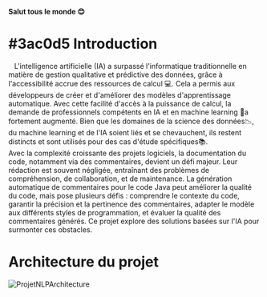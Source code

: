 **Salut tous le monde :blush:**
# #3ac0d5 Introduction 
&nbsp;&nbsp;&nbsp;L'intelligence artificielle (IA) a surpassé l'informatique traditionnelle en matière de gestion qualitative et prédictive des données, grâce à l'accessibilité accrue des ressources de calcul :computer:. Cela a permis aux développeurs de créer et d'améliorer des modèles d'apprentissage automatique. Avec cette facilité d'accès à la puissance de calcul, la demande de professionnels compétents en IA et en machine learning 🤖a fortement augmenté. Bien que les domaines de la science des données:chart_with_downwards_trend:, du machine learning et de l'IA soient liés et se chevauchent, ils restent distincts et sont utilisés pour des cas d'étude spécifiques:books:.</br>
Avec la complexité croissante des projets logiciels, la documentation du code, notamment via des commentaires, devient un défi majeur. Leur rédaction est souvent négligée, entraînant des problèmes de compréhension, de collaboration, et de maintenance. La génération automatique de commentaires pour le code Java peut améliorer la qualité du code, mais pose plusieurs défis : comprendre le contexte du code, garantir la précision et la pertinence des commentaires, adapter le modèle aux différents styles de programmation, et évaluer la qualité des commentaires générés. Ce projet explore des solutions basées sur l'IA pour surmonter ces obstacles.
</br>
# Architecture du projet
![ProjetNLPArchitecture](https://github.com/user-attachments/assets/ab8df532-08d4-4624-84c5-9d031075a7df)
